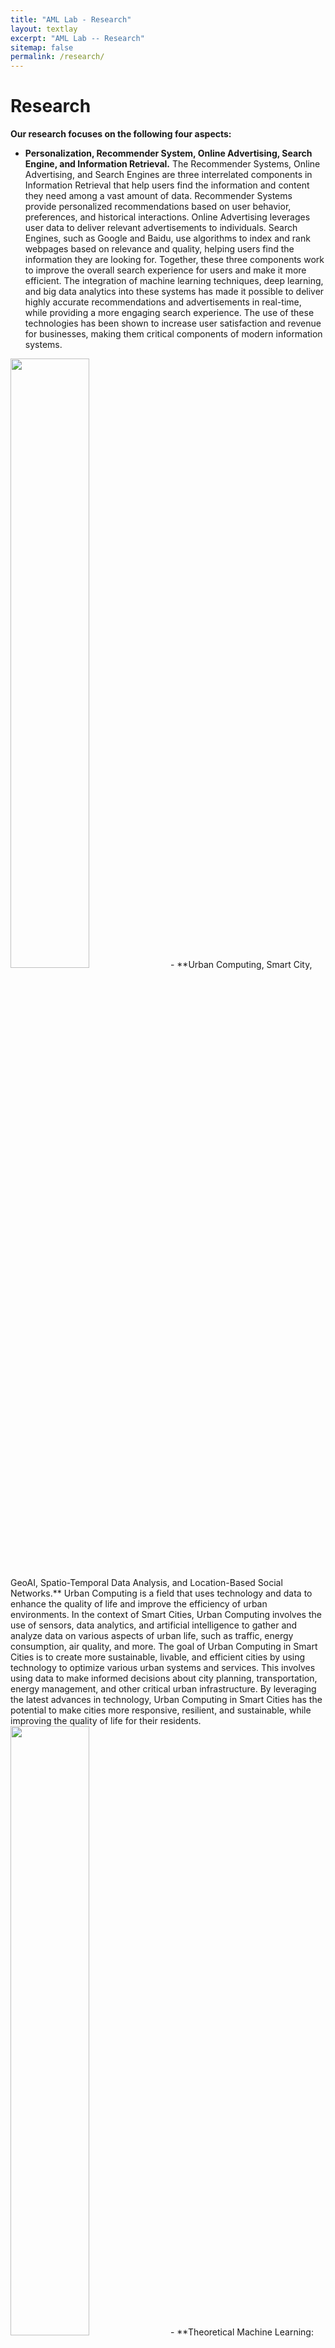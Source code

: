```yaml
---
title: "AML Lab - Research"
layout: textlay
excerpt: "AML Lab -- Research"
sitemap: false
permalink: /research/
---
```


# Research
**Our research focuses on the following four aspects:**
- **Personalization, Recommender System, Online Advertising, Search Engine, and Information Retrieval.** The Recommender Systems, Online Advertising, and Search Engines are three interrelated components in Information Retrieval that help users find the information and content they need among a vast amount of data. Recommender Systems provide personalized recommendations based on user behavior, preferences, and historical interactions. Online Advertising leverages user data to deliver relevant advertisements to individuals. Search Engines, such as Google and Baidu, use algorithms to index and rank webpages based on relevance and quality, helping users find the information they are looking for. Together, these three components work to improve the overall search experience for users and make it more efficient. The integration of machine learning techniques, deep learning, and big data analytics into these systems has made it possible to deliver highly accurate recommendations and advertisements in real-time, while providing a more engaging search experience. The use of these technologies has been shown to increase user satisfaction and revenue for businesses, making them critical components of modern information systems.
<img src="{{ site.url }}{{ site.baseurl }}/images/respic/rec.jpg" class="img-responsive" width="50%" style="float: center" />
- **Urban Computing, Smart City, GeoAI, Spatio-Temporal Data Analysis, and Location-Based Social Networks.** Urban Computing is a field that uses technology and data to enhance the quality of life and improve the efficiency of urban environments. In the context of Smart Cities, Urban Computing involves the use of sensors, data analytics, and artificial intelligence to gather and analyze data on various aspects of urban life, such as traffic, energy consumption, air quality, and more. The goal of Urban Computing in Smart Cities is to create more sustainable, livable, and efficient cities by using technology to optimize various urban systems and services. This involves using data to make informed decisions about city planning, transportation, energy management, and other critical urban infrastructure. By leveraging the latest advances in technology, Urban Computing in Smart Cities has the potential to make cities more responsive, resilient, and sustainable, while improving the quality of life for their residents.
<img src="{{ site.url }}{{ site.baseurl }}/images/respic/ubcom.png" class="img-responsive" width="50%" style="float: center" />
- **Theoretical Machine Learning: Deep Reinforcement Learning, AutoML, Graph Learning, Trustworthy AI, and Multimodal ML.** Machine Learning is a subfield of Artificial Intelligence that involves the development of algorithms and models that enable computers to learn and improve from experience. There are several subfields within Machine Learning, including Deep Reinforcement Learning, AutoML, Graph Learning, Trustworthy AI, and Multimodal ML. Deep Reinforcement Learning involves training algorithms to make decisions and take actions in complex, dynamic environments. AutoML refers to the automation of the machine learning process, including model selection, hyperparameter tuning, and model training. Graph Learning is a type of machine learning that deals with graph-structured data, such as social networks, transportation networks, and biological networks. Trustworthy AI refers to the development of machine learning models that are reliable, transparent, and ethical in their decision-making processes. Multimodal ML involves the integration of multiple forms of data, such as text, image, audio, and video, to create more sophisticated and accurate models. These subfields of Machine Learning are shaping the future of Artificial Intelligence, helping to advance the field and solving complex problems in a variety of industries and domains.
<img src="{{ site.url }}{{ site.baseurl }}/images/respic/ml.jpeg" class="img-responsive" width="50%" style="float: center" />
- **AI + X: Education, Healthcare, Carbon Neutral, Social Computing, E-commerce, Finance, and Ecosystem.** The integration of Artificial Intelligence into various domains and industries. In the field of Education, AI is being used to personalize learning experiences, improve student engagement, and enhance the efficiency of the education system. In Healthcare, AI is being used to improve patient outcomes, increase efficiency, and reduce costs. The goal of AI in the area of Carbon Neutral is to use technology to reduce carbon emissions and promote sustainability. In Social Computing, AI is being used to understand and analyze social data, improve user experience, and enhance the impact of social media. In E-commerce, AI is being used to provide personalized recommendations, improve customer service, and increase sales. In Finance, AI is being used to automate processes, reduce risk, and increase efficiency. In Ecosystem, AI is being used to enhance the health and productivity of ecosystems, reduce waste, and promote sustainability. The integration of AI into these various domains and industries has the potential to bring about significant improvements and advances, helping to solve complex problems and create a better future.
<img src="{{ site.url }}{{ site.baseurl }}/images/respic/ai.jpg" class="img-responsive" width="50%" style="float: center" />
